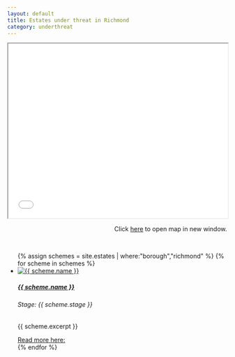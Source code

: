 ```yaml
---
layout: default
title: Estates under threat in Richmond 
category: underthreat
---
```

<div class="col">
<div class="embed-responsive embed-responsive-16by9">
<iframe src="{{ site.baseurl }}/underthreat/richmondmap.html" width="100%" height="400px"></iframe>
</div>
<p align="right">Click <a href="{{ site.baseurl }}/underthreat/richmondmap.html">here</a> to open map in new window.</p>
</div>
<br>

<div class="col">
              <ul class="row list-unstyled justify-content-center">
{% assign schemes = site.estates | where:"borough","richmond" %}
  {% for scheme in schemes %}
                <li class="col-5" data-aos="fade-up">
                  <div class="card card-sm">
                    <a href="{{ scheme.url }}">
                      <img class="card-img-top" src="{{ scheme.images.first.image_path }}" alt="{{ scheme.name }}">
                    </a>
		    <div class="card-body">
                       <a href="{{ scheme.url }}">
                      <h5 class="card-title">{{ scheme.name }}</h5>
		      </a>
		      <h6 class="card-subtitle mb-2 {% if scheme.stage == 'Preparation' %}text-warning{% elsif scheme.stage == 'Implementation' %}text-danger{% elsif scheme.stage == 'Proposal' %}text-success{% endif %}">Stage: {{ scheme.stage }}</h6>
		      <p class="card-text">{{ scheme.excerpt }}</p>
                      <a target="_blank" href="{{ scheme.url }}" data-toggle="tooltip" data-placement="top" title="Open in new tab">Read more here: <i class="icon-popup"></i></a>
                  </div>
                  </div>
                </li>
{% endfor %}
              </ul>
</div>
